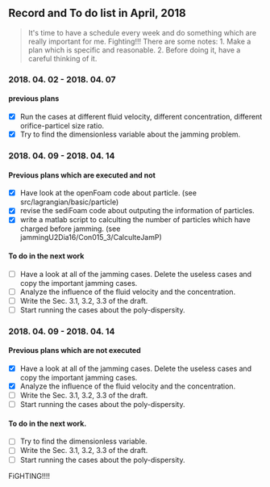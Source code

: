 ## Record and To do list in April, 2018
> It's time to have a schedule every week and do something which are really important for me. Fighting!!!
> There are some notes: 1. Make a plan which is specific and reasonable. 2. Before doing it, have a careful thinking of it. 

### 2018. 04. 02 - 2018. 04. 07
#### previous plans
- [x] Run the cases at different fluid velocity, different concentration, different orifice-particel size ratio.
- [x] Try to find the dimensionless variable about the jamming problem.

### 2018. 04. 09 - 2018. 04. 14 
#### Previous plans which are executed and not
- [x] Have look at the openFoam code about particle. (see src/lagrangian/basic/particle)
- [x] revise the sediFoam code about outputing the information of particles. 
- [x] write a matlab script to calculting the number of particles which have charged before jamming. (see jammingU2Dia16/Con015_3/CalculteJamP)

#### To do in the next work
- [ ] Have a look at all of the jamming cases. Delete the useless cases and copy the important jamming cases.
- [ ] Analyze the influence of the fluid velocity and the concentration. 
- [ ] Write the Sec. 3.1, 3.2, 3.3 of the draft. 
- [ ] Start running the cases about the poly-dispersity. 

### 2018. 04. 09 - 2018. 04. 14 
#### Previous plans which are not executed
- [x] Have a look at all of the jamming cases. Delete the useless cases and copy the important jamming cases.
- [x] Analyze the influence of the fluid velocity and the concentration. 
- [ ] Write the Sec. 3.1, 3.2, 3.3 of the draft. 
- [ ] Start running the cases about the poly-dispersity. 

#### To do in the next work.
- [ ] Try to find the dimensionless variable.
- [ ] Write the Sec. 3.1, 3.2, 3.3 of the draft. 
- [ ] Start running the cases about the poly-dispersity. 

FiGHTING!!!!
